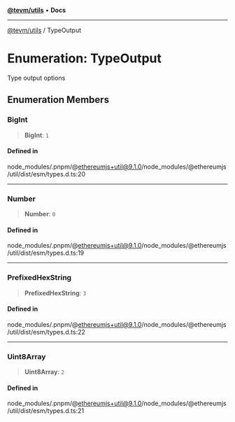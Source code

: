 [**@tevm/utils**](../README.md) • **Docs**

***

[@tevm/utils](../globals.md) / TypeOutput

# Enumeration: TypeOutput

Type output options

## Enumeration Members

### BigInt

> **BigInt**: `1`

#### Defined in

node\_modules/.pnpm/@ethereumjs+util@9.1.0/node\_modules/@ethereumjs/util/dist/esm/types.d.ts:20

***

### Number

> **Number**: `0`

#### Defined in

node\_modules/.pnpm/@ethereumjs+util@9.1.0/node\_modules/@ethereumjs/util/dist/esm/types.d.ts:19

***

### PrefixedHexString

> **PrefixedHexString**: `3`

#### Defined in

node\_modules/.pnpm/@ethereumjs+util@9.1.0/node\_modules/@ethereumjs/util/dist/esm/types.d.ts:22

***

### Uint8Array

> **Uint8Array**: `2`

#### Defined in

node\_modules/.pnpm/@ethereumjs+util@9.1.0/node\_modules/@ethereumjs/util/dist/esm/types.d.ts:21
